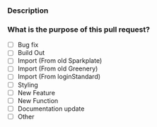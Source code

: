 <!-- Thank you for contributing! -->

### Description

<!-- Please insert your description here and provide especially info about the "what" this PR is solving -->

### What is the purpose of this pull request? <!-- (put an "X" next to an item) -->

- [ ] Bug fix
- [ ] Build Out
- [ ] Import (From old Sparkplate)
- [ ] Import (From old Greenery)
- [ ] Import (From loginStandard)
- [ ] Styling
- [ ] New Feature
- [ ] New Function
- [ ] Documentation update
- [ ] Other
